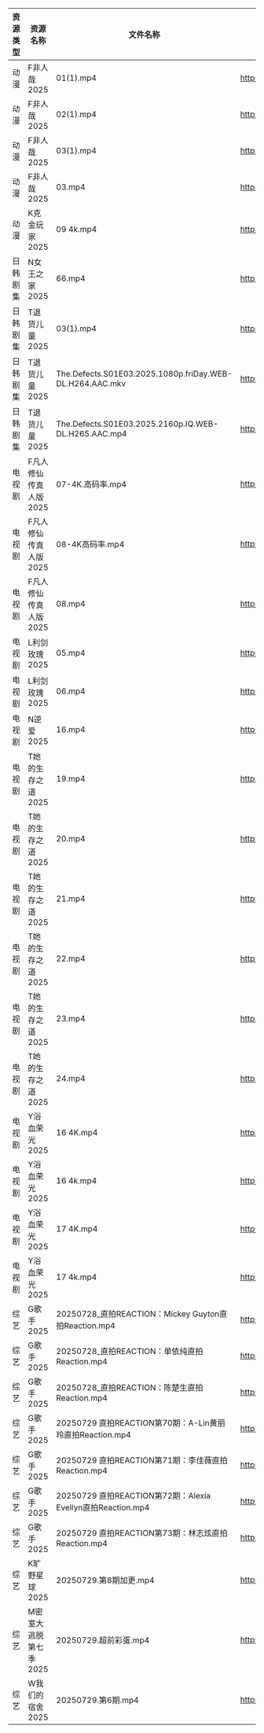 | 资源类型 | 资源名称          | 文件名称                                                     | 分享链接                                 | 更新时间                |
| ---- | ------------- | -------------------------------------------------------- | ------------------------------------ | ------------------- |
| 动漫   | F非人哉2025      | 01(1).mp4                                                | https://pan.quark.cn/s/f1a1468453ba  | 2025-07-29 21:19:47 |
| 动漫   | F非人哉2025      | 02(1).mp4                                                | https://pan.quark.cn/s/f1a1468453ba  | 2025-07-29 21:19:51 |
| 动漫   | F非人哉2025      | 03(1).mp4                                                | https://pan.quark.cn/s/f1a1468453ba  | 2025-07-29 21:19:42 |
| 动漫   | F非人哉2025      | 03.mp4                                                   | https://pan.quark.cn/s/f1a1468453ba  | 2025-07-29 16:19:57 |
| 动漫   | K克金玩家2025     | 09 4k.mp4                                                | https://pan.quark.cn/s/746f246d3892  | 2025-07-29 16:24:52 |
| 日韩剧集 | N女王之家2025     | 66.mp4                                                   | https://pan.quark.cn/s/a85463f38f49  | 2025-07-29 16:28:17 |
| 日韩剧集 | T退货儿童2025     | 03(1).mp4                                                | https://pan.quark.cn/s/6d2fc4aa64cc  | 2025-07-29 01:33:45 |
| 日韩剧集 | T退货儿童2025     | The.Defects.S01E03.2025.1080p.friDay.WEB-DL.H264.AAC.mkv | https://pan.quark.cn/s/6d2fc4aa64cc  | 2025-07-29 16:33:50 |
| 日韩剧集 | T退货儿童2025     | The.Defects.S01E03.2025.2160p.IQ.WEB-DL.H265.AAC.mp4     | https://pan.quark.cn/s/6d2fc4aa64cc  | 2025-07-29 16:33:54 |
| 电视剧  | F凡人修仙传真人版2025 | 07-4K.高码率.mp4                                            | https://www.alipan.com/s/Nv8hxtNv9F1 | 2025-07-29 18:01:53 |
| 电视剧  | F凡人修仙传真人版2025 | 08-4K高码率.mp4                                             | https://www.alipan.com/s/Nv8hxtNv9F1 | 2025-07-29 18:01:52 |
| 电视剧  | F凡人修仙传真人版2025 | 08.mp4                                                   | https://www.alipan.com/s/Nv8hxtNv9F1 | 2025-07-29 16:01:52 |
| 电视剧  | L利剑玫瑰2025     | 05.mp4                                                   | https://www.alipan.com/s/rhnmZAsByum | 2025-07-29 21:02:08 |
| 电视剧  | L利剑玫瑰2025     | 06.mp4                                                   | https://www.alipan.com/s/rhnmZAsByum | 2025-07-29 21:02:08 |
| 电视剧  | N逆爱2025       | 16.mp4                                                   | https://www.alipan.com/s/bYpxKg27F1z | 2025-07-29 21:02:16 |
| 电视剧  | T她的生存之道2025   | 19.mp4                                                   | https://www.alipan.com/s/eMWZzh4J3yK | 2025-07-29 21:02:39 |
| 电视剧  | T她的生存之道2025   | 20.mp4                                                   | https://www.alipan.com/s/eMWZzh4J3yK | 2025-07-29 21:02:38 |
| 电视剧  | T她的生存之道2025   | 21.mp4                                                   | https://www.alipan.com/s/eMWZzh4J3yK | 2025-07-29 21:02:38 |
| 电视剧  | T她的生存之道2025   | 22.mp4                                                   | https://www.alipan.com/s/eMWZzh4J3yK | 2025-07-29 21:02:37 |
| 电视剧  | T她的生存之道2025   | 23.mp4                                                   | https://www.alipan.com/s/eMWZzh4J3yK | 2025-07-29 21:02:37 |
| 电视剧  | T她的生存之道2025   | 24.mp4                                                   | https://www.alipan.com/s/eMWZzh4J3yK | 2025-07-29 21:02:36 |
| 电视剧  | Y浴血荣光2025     | 16 4K.mp4                                                | https://www.alipan.com/s/F3MTFNa4XY2 | 2025-07-29 08:02:47 |
| 电视剧  | Y浴血荣光2025     | 16 4k.mp4                                                | https://pan.quark.cn/s/2b8677d19fa0  | 2025-07-29 01:38:16 |
| 电视剧  | Y浴血荣光2025     | 17 4K.mp4                                                | https://www.alipan.com/s/F3MTFNa4XY2 | 2025-07-29 08:02:46 |
| 电视剧  | Y浴血荣光2025     | 17 4k.mp4                                                | https://pan.quark.cn/s/2b8677d19fa0  | 2025-07-29 01:38:23 |
| 综艺   | G歌手2025       | 20250728_直拍REACTION：Mickey Guyton直拍Reaction.mp4          | https://www.alipan.com/s/BnAVvcGrxme | 2025-07-29 18:03:12 |
| 综艺   | G歌手2025       | 20250728_直拍REACTION：单依纯直拍Reaction.mp4                    | https://www.alipan.com/s/BnAVvcGrxme | 2025-07-29 18:03:11 |
| 综艺   | G歌手2025       | 20250728_直拍REACTION：陈楚生直拍Reaction.mp4                    | https://www.alipan.com/s/BnAVvcGrxme | 2025-07-29 18:03:11 |
| 综艺   | G歌手2025       | 20250729 直拍REACTION第70期：A-Lin黄丽玲直拍Reaction.mp4           | https://www.alipan.com/s/BnAVvcGrxme | 2025-07-29 18:03:10 |
| 综艺   | G歌手2025       | 20250729 直拍REACTION第71期：李佳薇直拍Reaction.mp4                | https://www.alipan.com/s/BnAVvcGrxme | 2025-07-29 18:03:10 |
| 综艺   | G歌手2025       | 20250729 直拍REACTION第72期：Alexia Evellyn直拍Reaction.mp4     | https://www.alipan.com/s/BnAVvcGrxme | 2025-07-29 18:03:09 |
| 综艺   | G歌手2025       | 20250729 直拍REACTION第73期：林志炫直拍Reaction.mp4                | https://www.alipan.com/s/BnAVvcGrxme | 2025-07-29 18:03:09 |
| 综艺   | K旷野星球2025     | 20250729.第8期加更.mp4                                       | https://pan.quark.cn/s/d0c62909cc55  | 2025-07-29 16:42:21 |
| 综艺   | M密室大逃脱第七季2025 | 20250729.超前彩蛋.mp4                                        | https://pan.quark.cn/s/2355829faf33  | 2025-07-29 16:43:19 |
| 综艺   | W我们的宿舍2025    | 20250729.第6期.mp4                                         | https://pan.quark.cn/s/f9a388d84b7d  | 2025-07-29 16:44:33 |
